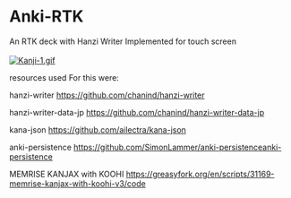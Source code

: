 # Anki-RTK
An RTK deck with Hanzi Writer Implemented for touch screen
<br><br>
<a href="https://gifyu.com/image/Fw3B"><img src="https://s4.gifyu.com/images/Kanji-1.gif" alt="Kanji-1.gif" border="0" /></a>

resources used For this were:

hanzi-writer
https://github.com/chanind/hanzi-writer

hanzi-writer-data-jp
https://github.com/chanind/hanzi-writer-data-jp

kana-json
https://github.com/ailectra/kana-json

anki-persistence
https://github.com/SimonLammer/anki-persistenceanki-persistence

MEMRISE KANJAX with KOOHI
https://greasyfork.org/en/scripts/31169-memrise-kanjax-with-koohi-v3/code
